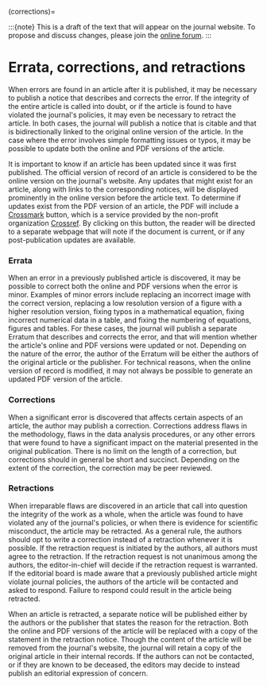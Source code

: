 (corrections)=

:::{note}
This is a draft of the text that will appear on the journal website. To propose and discuss changes, please join the [online forum](#forum).
:::

# Errata, corrections, and retractions

When errors are found in an article after it is published, it may be necessary to publish a notice that describes and corrects the error. If the integrity of the entire article is called into doubt, or if the article is found to have violated the journal's policies, it may even be necessary to retract the article. In both cases, the journal will publish a notice that is citable and that is bidirectionally linked to the original online version of the article. In the case where the error involves simple formatting issues or typos, it may be possible to update both the online and PDF versions of the article.

It is important to know if an article has been updated since it was first published. The official version of record of an article is considered to be the online version on the journal's website. Any updates that might exist for an article, along with links to the corresponding notices, will be displayed prominently in the online version before the article text. To determine if updates exist from the PDF version of an article, the PDF will include a [Crossmark](https://www.crossref.org/services/crossmark/) button, which is a service provided by the non-profit organization [Crossref](https://www.crossref.org/). By clicking on this button, the reader will be directed to a separate webpage that will note if the document is current, or if any post-publication updates are available.

### Errata

When an error in a previously published article is discovered, it may be possible to correct both the online and PDF versions when the error is minor. Examples of minor errors include replacing an incorrect image with the correct version, replacing a low resolution version of a figure with a higher resolution version, fixing typos in a mathematical equation, fixing incorrect numerical data in a table, and fixing the numbering of equations, figures and tables. For these cases, the journal will publish a separate Erratum that describes and corrects the error, and that will mention whether the article's online and PDF versions were updated or not. Depending on the nature of the error, the author of the Erratum will be either the authors of the original article or the publisher. For technical reasons, when the online version of record is modified, it may not always be possible to generate an updated PDF version of the article.

### Corrections

When a significant error is discovered that affects certain aspects of an article, the author may publish a correction. Corrections address flaws in the methodology, flaws in the data analysis procedures, or any other errors that were found to have a significant impact on the material presented in the original publication. There is no limit on the length of a correction, but corrections should in general be short and succinct. Depending on the extent of the correction, the correction may be peer reviewed.

### Retractions

When irreparable flaws are discovered in an article that call into question the integrity of the work as a whole, when the article was found to have violated any of the journal's policies, or when there is evidence for scientific misconduct, the article may be retracted. As a general rule, the authors should opt to write a correction instead of a retraction whenever it is possible. If the retraction request is initiated by the authors, all authors must agree to the retraction. If the retraction request is not unanimous among the authors, the editor-in-chief will decide if the retraction request is warranted. If the editorial board is made aware that a previously published article might violate journal policies, the authors of the article will be contacted and asked to respond. Failure to respond could result in the article being retracted.

When an article is retracted, a separate notice will be published either by the authors or the publisher that states the reason for the retraction. Both the online and PDF versions of the article will be replaced with a copy of the statement in the retraction notice. Though the content of the article will be removed from the journal's website, the journal will retain a copy of the original article in their internal records. If the authors can not be contacted, or if they are known to be deceased, the editors may decide to instead publish an editorial expression of concern.
